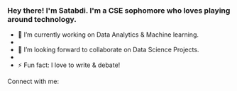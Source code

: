 ### Hey there! I'm Satabdi. I'm a CSE sophomore who loves playing around technology. 


- 🔭 I’m currently working on Data Analytics & Machine learning.
-
- 👯 I’m looking forward to collaborate on Data Science Projects.
- 
- ⚡ Fun fact: I love to write & debate!

Connect with me:



